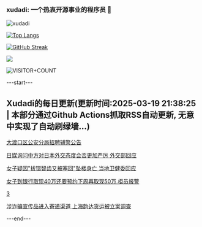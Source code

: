 ### xudadi: 一个热衷开源事业的程序员 👋

![xudadi](https://github-readme-stats-git-masterorgs-github-readme-stats-team.vercel.app/api?username=xudadi)

[![Top Langs](https://github-readme-stats.vercel.app/api/top-langs/?username=xudadi)](https://github.com/anuraghazra/github-readme-stats)

[![GitHub Streak](https://streak-stats.demolab.com?user=xudadi&locale=zh_Hans)](https://git.io/streak-stats)

![](https://raw.githubusercontent.com/xudadi/xudadi/main/assets/github-contribution-grid-snake.svg)

![VISITOR+COUNT](https://komarev.com/ghpvc/?username=xudadi&label=VISITOR+COUNT)


---start---

## Xudadi的每日更新(更新时间:2025-03-19 21:38:25 | 本部分通过Github Actions抓取RSS自动更新, 无意中实现了自动刷绿墙...)

[大渡口区公安分局招聘辅警公告](https://www.gongkaoleida.com/article/2327828)

[日媒询问中方对日本外交态度会否更加严厉 外交部回应](https://m.163.com/news/article/JR1A08UP051482MP.html)

[女子疑因"拔错智齿又被塞回"坠楼身亡 当地卫健委回应](https://m.163.com/news/article/JR1GSFDV0550B6IS.html)

[女子到银行取现40万还要预约下周再取现50万 柜员报警](https://m.163.com/news/article/JR1J6JDP0514R9OJ.html)

[3](https://m.163.com/touch/news/sub/domestic)

[涉诈骗宣传品进入寄递渠道 上海韵达货运被立案调查](https://m.163.com/news/article/JR1HHSGC0001899O.html)

---end---
